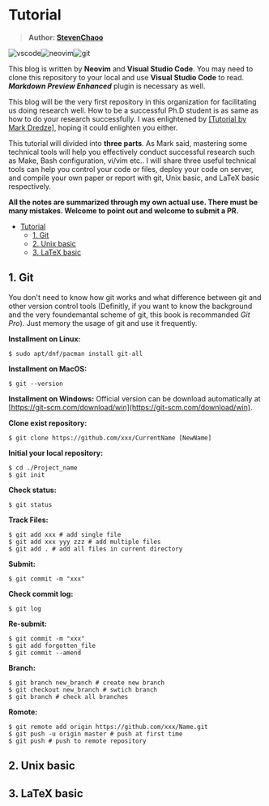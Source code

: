 # Tutorial

> **Author: [StevenChaoo](https://github.com/StevenChaoo)**

![vscode](https://img.shields.io/badge/visual_studio_code-007acc?style=flat-square&logo=visual-studio-code&logoColor=ffffff)![neovim](https://img.shields.io/badge/Neovim-57a143?style=flat-square&logo=Neovim&logoColor=ffffff)![git](https://img.shields.io/badge/Git-f05032?style=flat-square&logo=git&logoColor=ffffff)

This blog is written by **Neovim** and **Visual Studio Code**. You may need to clone this repository to your local and use **Visual Studio Code** to read. ***Markdown Preview Enhanced*** plugin is necessary as well.

This blog will be the very first repository in this organization for facilitating us doing research well. How to be a successful Ph.D student is as same as how to do your research successfully. I was enlightened by [[Tutorial by Mark Dredze]](https://www.cs.jhu.edu/~mdredze/publications/HowtoBeaSuccessfulPhDStudent.1_1.pdf), hoping it could enlighten you either.

This tutorial will divided into **three parts**. As Mark said, mastering some technical tools will help you effectively conduct successful research such as Make, Bash configuration, vi/vim etc.. I will share three useful technical tools can help you control your code or files, deploy your code on server, and compile your own paper or report with git, Unix basic, and LaTeX basic respectively.

**All the notes are summarized through my own actual use. There must be many mistakes. Welcome to point out and welcome to submit a PR.**

- [Tutorial](#tutorial)
  - [1. Git](#1-git)
  - [2. Unix basic](#2-unix-basic)
  - [3. LaTeX basic](#3-latex-basic)

## 1. Git

You don't need to know how git works and what difference between git and other version control tools (Definitly, if you want to know the background and the very foundemantal scheme of git, this book is recommanded *Git Pro*). Just memory the usage of git and use it frequently.

**Installment on Linux:**
```shell
$ sudo apt/dnf/pacman install git-all
```

**Installment on MacOS:**
```shell
$ git --version
```

**Installment on Windows:**
Official version can be download automatically at [https://git-scm.com/download/win](https://git-scm.com/download/win).

**Clone exist repository:**
```shell
$ git clone https://github.com/xxx/CurrentName [NewName]
```

**Initial your local repository:**
```shell
$ cd ./Project_name
$ git init
```

**Check status:**
```shell
$ git status
```

**Track Files:**
```shell
$ git add xxx # add single file
$ git add xxx yyy zzz # add multiple files
$ git add . # add all files in current directory
```

**Submit:**
```shell
$ git commit -m "xxx"
```

**Check commit log:**
```shell
$ git log
```

**Re-submit:**
```shell
$ git commit -m "xxx"
$ git add forgotten_file
$ git commit --amend
```

**Branch:**
```shell
$ git branch new_branch # create new branch
$ git checkout new_branch # swtich branch
$ git branch # check all branches
```

**Romote:**
```shell
$ git remote add origin https://github.com/xxx/Name.git
$ git push -u origin master # push at first time
$ git push # push to remote repository
```

## 2. Unix basic

## 3. LaTeX basic

